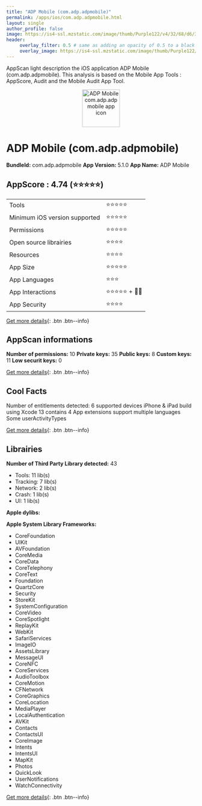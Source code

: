 ```yaml
---
title: "ADP Mobile (com.adp.adpmobile)"
permalink: /apps/ios/com.adp.adpmobile.html
layout: single
author_profile: false
image: https://is4-ssl.mzstatic.com/image/thumb/Purple122/v4/32/68/d6/3268d63f-8fb9-1e56-afed-857fbc9fc32f/AppIcon-0-1x_U007emarketing-0-0-0-9-0-0-sRGB-85-220.png/512x512bb.jpg
header: 
     overlay_filter: 0.5 # same as adding an opacity of 0.5 to a black background
     overlay_image: https://is4-ssl.mzstatic.com/image/thumb/Purple122/v4/32/68/d6/3268d63f-8fb9-1e56-afed-857fbc9fc32f/AppIcon-0-1x_U007emarketing-0-0-0-9-0-0-sRGB-85-220.png/512x512bb.jpg
---
```

AppScan light description the iOS application ADP Mobile (com.adp.adpmobile). This analysis is based on the Mobile App Tools : AppScore, Audit and the Mobile Audit App Tool.

  
  
<div style="text-align: center;"><img src="https://is4-ssl.mzstatic.com/image/thumb/Purple122/v4/32/68/d6/3268d63f-8fb9-1e56-afed-857fbc9fc32f/AppIcon-0-1x_U007emarketing-0-0-0-9-0-0-sRGB-85-220.png/512x512bb.jpg" width="100" height="100" alt="ADP Mobile com.adp.adpmobile app icon"></div>  
  
# ADP Mobile (com.adp.adpmobile)

**BundleId:** com.adp.adpmobile
**App Version:** 5.1.0
**App Name:** ADP Mobile


## AppScore : 4.74 (⭐️⭐️⭐️⭐️⭐️) 

<table>
<tr><td> Tools </td><td> ⭐️⭐️⭐️⭐️⭐️ </td></tr>
<tr><td> Minimum iOS version supported </td><td> ⭐️⭐️⭐️⭐️⭐️ </td></tr>
<tr><td> Permissions </td><td> ⭐️⭐️⭐️⭐️⭐️ </td></tr>
<tr><td> Open source librairies </td><td> ⭐️⭐️⭐️⭐️ </td></tr>
<tr><td> Resources </td><td> ⭐️⭐️⭐️⭐️ </td></tr>
<tr><td> App Size </td><td> ⭐️⭐️⭐️⭐️⭐️ </td></tr>
<tr><td> App Languages </td><td> ⭐️⭐️⭐️ </td></tr>
<tr><td> App Interactions </td><td> ⭐️⭐️⭐️⭐️⭐️ + 🌟🌟 </td></tr>
<tr><td> App Security </td><td> ⭐️⭐️⭐️⭐️ </td></tr>
</table>

[Get more details](/pricing.html){: .btn .btn--info}  
  
## AppScan informations 

**Number of permissions:** 10
**Private keys:** 35
**Public keys:** 8
**Custom keys:** 11
**Low securit keys:** 0
  
[Get more details](/pricing.html){: .btn .btn--info}

## Cool Facts

Number of entitlements detected: 6
supported devices iPhone & iPad
build using Xcode 13
contains 4 App extensions
support multiple languages
Some userActivityTypes
  
[Get more details](/pricing.html){: .btn .btn--info}

## Librairies 
**Number of Third Party Library detected:** 43
- Tools: 11 lib(s)
- Tracking: 7 lib(s)
- Network: 2 lib(s)
- Crash: 1 lib(s)
- UI: 1 lib(s)

**Apple dylibs:**


**Apple System Library Frameworks:**
- CoreFoundation
- UIKit
- AVFoundation
- CoreMedia
- CoreData
- CoreTelephony
- CoreText
- Foundation
- QuartzCore
- Security
- StoreKit
- SystemConfiguration
- CoreVideo
- CoreSpotlight
- ReplayKit
- WebKit
- SafariServices
- ImageIO
- AssetsLibrary
- MessageUI
- CoreNFC
- CoreServices
- AudioToolbox
- CoreMotion
- CFNetwork
- CoreGraphics
- CoreLocation
- MediaPlayer
- LocalAuthentication
- AVKit
- Contacts
- ContactsUI
- CoreImage
- Intents
- IntentsUI
- MapKit
- Photos
- QuickLook
- UserNotifications
- WatchConnectivity


  
[Get more details](/pricing.html){: .btn .btn--info}

